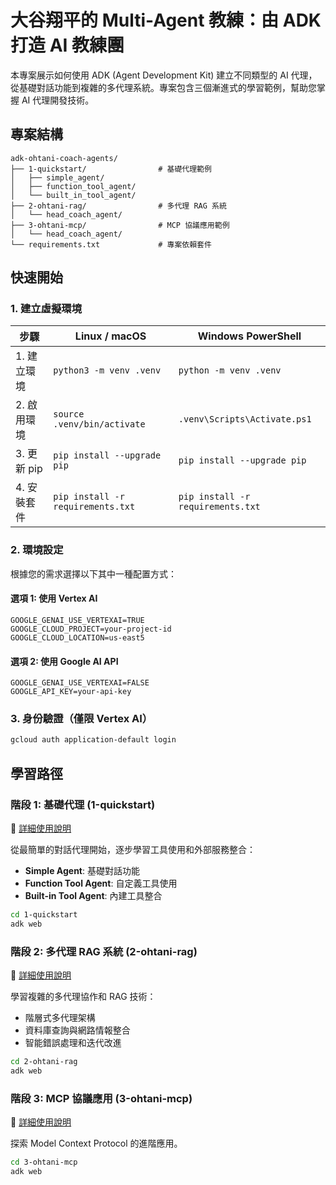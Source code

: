 

# 大谷翔平的 Multi-Agent 教練：由 ADK 打造 AI 教練團

本專案展示如何使用 ADK (Agent Development Kit) 建立不同類型的 AI 代理，從基礎對話功能到複雜的多代理系統。專案包含三個漸進式的學習範例，幫助您掌握 AI 代理開發技術。

## 專案結構

```
adk-ohtani-coach-agents/
├── 1-quickstart/                # 基礎代理範例
│   ├── simple_agent/            
│   ├── function_tool_agent/     
│   └── built_in_tool_agent/     
├── 2-ohtani-rag/                # 多代理 RAG 系統
│   └── head_coach_agent/        
├── 3-ohtani-mcp/                # MCP 協議應用範例
│   └── head_coach_agent/   
└── requirements.txt             # 專案依賴套件
```

## 快速開始

### 1. 建立虛擬環境

| 步驟 | Linux / macOS  | Windows PowerShell  |
|------|-------------------------|------------------------------|
| 1. 建立環境 | `python3 -m venv .venv` | `python -m venv .venv` |
| 2. 啟用環境 | `source .venv/bin/activate` | `.venv\Scripts\Activate.ps1` |
| 3. 更新 pip | `pip install --upgrade pip` | `pip install --upgrade pip` |
| 4. 安裝套件 | `pip install -r requirements.txt` | `pip install -r requirements.txt` |

### 2. 環境設定

根據您的需求選擇以下其中一種配置方式：

#### 選項 1: 使用 Vertex AI
```env
GOOGLE_GENAI_USE_VERTEXAI=TRUE
GOOGLE_CLOUD_PROJECT=your-project-id
GOOGLE_CLOUD_LOCATION=us-east5
```

#### 選項 2: 使用 Google AI API
```env
GOOGLE_GENAI_USE_VERTEXAI=FALSE
GOOGLE_API_KEY=your-api-key
```

### 3. 身份驗證（僅限 Vertex AI）

```bash
gcloud auth application-default login
```

## 學習路徑

### 階段 1: 基礎代理 (1-quickstart)

📖 [詳細使用說明](./1-quickstart/README.md)

從最簡單的對話代理開始，逐步學習工具使用和外部服務整合：

- **Simple Agent**: 基礎對話功能
- **Function Tool Agent**: 自定義工具使用
- **Built-in Tool Agent**: 內建工具整合

```bash
cd 1-quickstart
adk web
```

### 階段 2: 多代理 RAG 系統 (2-ohtani-rag)

📖 [詳細使用說明](./2-ohtani-rag/README.md)

學習複雜的多代理協作和 RAG 技術：

- 階層式多代理架構
- 資料庫查詢與網路情報整合
- 智能錯誤處理和迭代改進

```bash
cd 2-ohtani-rag
adk web
```

### 階段 3: MCP 協議應用 (3-ohtani-mcp)

📖 [詳細使用說明](./3-ohtani-mcp/README.md)

探索 Model Context Protocol 的進階應用。

```bash
cd 3-ohtani-mcp
adk web
```